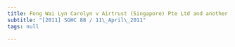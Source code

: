 ```yaml
---
title: Fong Wai Lyn Carolyn v Airtrust (Singapore) Pte Ltd and another
subtitle: "[2011] SGHC 88 / 11\_April\_2011"
tags: null

---
```


